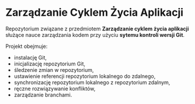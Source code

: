 # Zarządzanie Cyklem Życia Aplikacji

Repozytorium związane z przedmiotem **Zarządzanie cyklem życia aplikacji** służące nauce zarządzania kodem przy użyciu **sytemu kontroli wersji Git**.

Projekt obejmuje:

- instalację Git,
- inicjalizację repozytorium Git,
- śledzenie zmian w repozytorium,
- ustawienie referencji repozytorium lokalnego do zdalnego,
- synchronizację repozytorium lokalnego z repozytorium zdalnym,
- ręczne rozwiązywanie konfliktów,
- zarządzanie branchami.